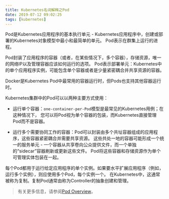 ```yaml
---
title: Kubernetes名词解释之Pod
date: 2019-07-12 09:02:25
tags: [kubernetes]
---
```


Pod是Kubernetes应用程序的基本执行单元 - Kubernetes应用程序中，创建或部署的Kubernetes对象模型中最小和最简单的单元。
Pod表示在群集上运行的进程。

Pod封装了应用程序的容器（或者，在某些情况下，多个容器），存储资源，唯一的网络IP以及管理容器应该如何运行的选项。
Pod表示部署单元：Kubernetes中的单个应用程序实例，可能包含单个容器或者是少量紧密耦合并共享资源的容器。

Docker是Kubernetes Pod中最常用的容器运行时，但Pods也支持其他容器运行时。

Kubernetes集群中的Pod可以以两种主要方式使用：

* 运行单个容器：`one-container-per-Pod`模型是最常见的Kubernetes用例；在这种情况下，
  您可以将Pod视为单个容器的包装，而Kubernetes直接管理Pod而不是容器。

* 运行多个需要协同工作的容器：Pod可以封装由多个共址容器组成的应用程序，这些容器紧密耦合并需要共享资源。
  这些共处一地的容器可能形成一个统一的服务单元 - 一个容器从共享卷向公众提供文件，而一个单独的“sidecar”容器刷新或更新这些文件。
  Pod将这些容器和存储资源作为单个可管理实体包装在一起。

每个Pod都用于运行给定应用程序的单个实例。如果要水平扩展应用程序（例如，运行多个实例），则应使用多个Pod，每个实例一个。
在Kubernetes中，这通常被称为复制。复制Pod通常由称为Controller的抽象创建和管理。

> 有关更多信息，请参阅[Pod Overview](https://kubernetes.io/docs/concepts/workloads/pods/pod-overview/)。
